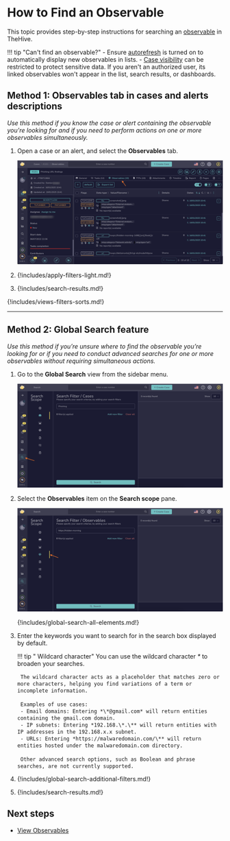 # How to Find an Observable

This topic provides step-by-step instructions for searching an [observable](../observables/about-observables.md) in TheHive.

!!! tip "Can't find an observable?"
    - Ensure [autorefresh](../../about-autorefresh.md) is turned on to automatically display new observables in lists.
    - <!-- md:version 5.5 --> [Case visibility](../about-cases.md#case-visibility) can be restricted to protect sensitive data. If you aren't an authorized user, its linked observables won't appear in the list, search results, or dashboards.

## Method 1: Observables tab in cases and alerts descriptions

*Use this method if you know the case or alert containing the observable you're looking for and if you need to perform actions on one or more observables simultaneously.*

1. Open a case or an alert, and select the **Observables** tab.

    ![Observables tab](../../../../images/user-guides/analyst-corner/cases/find-an-observable-observables-tab.png)

2. {!includes/apply-filters-light.md!}

3. {!includes/search-results.md!}

{!includes/views-filters-sorts.md!}

---

## Method 2: Global Search feature

*Use this method if you’re unsure where to find the observable you’re looking for or if you need to conduct advanced searches for one or more observables without requiring simultaneous actions.*

1. Go to the **Global Search** view from the sidebar menu.

    ![Global Search feature sidebar menu](../../../../images/user-guides/analyst-corner/cases/find-a-case-global-search-feature-sidebar-menu.png)

2. Select the **Observables** item on the **Search scope** pane.

    ![Global Search Observables item](../../../../images/user-guides/analyst-corner/cases/find-an-observable-global-search.png)

    {!includes/global-search-all-elements.md!}

3. Enter the keywords you want to search for in the search box displayed by default.

    !!! tip "<!-- md:version 5.4.7 --> Wildcard character"
        You can use the wildcard character *\** to broaden your searches.

        The wildcard character acts as a placeholder that matches zero or more characters, helping you find variations of a term or incomplete information.
        
        Examples of use cases:  
        - Email domains: Entering *\*@gmail.com* will return entities containing the gmail.com domain.  
        - IP subnets: Entering *192.168.\*.\** will return entities with IP addresses in the 192.168.x.x subnet.  
        - URLs: Entering *https://malwaredomain.com/\** will return entities hosted under the malwaredomain.com directory.

        Other advanced search options, such as Boolean and phrase searches, are not currently supported.

4. {!includes/global-search-additional-filters.md!}

5. {!includes/search-results.md!}

<h2>Next steps</h2>

* [View Observables](../../alerts/alerts-description/view-observables.md)


